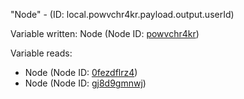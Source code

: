 "Node" - (ID: local.powvchr4kr.payload.output.userId)

Variable written:
Node (Node ID: [powvchr4kr](../nodes/powvchr4kr.md))

Variable reads:
* Node (Node ID: [0fezdflrz4](../nodes/0fezdflrz4.md))
* Node (Node ID: [gj8d9gmnwj](../nodes/gj8d9gmnwj.md))
